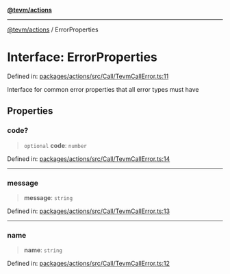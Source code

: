 [**@tevm/actions**](../README.md)

***

[@tevm/actions](../globals.md) / ErrorProperties

# Interface: ErrorProperties

Defined in: [packages/actions/src/Call/TevmCallError.ts:11](https://github.com/evmts/tevm-monorepo/blob/main/packages/actions/src/Call/TevmCallError.ts#L11)

Interface for common error properties that all error types must have

## Properties

### code?

> `optional` **code**: `number`

Defined in: [packages/actions/src/Call/TevmCallError.ts:14](https://github.com/evmts/tevm-monorepo/blob/main/packages/actions/src/Call/TevmCallError.ts#L14)

***

### message

> **message**: `string`

Defined in: [packages/actions/src/Call/TevmCallError.ts:13](https://github.com/evmts/tevm-monorepo/blob/main/packages/actions/src/Call/TevmCallError.ts#L13)

***

### name

> **name**: `string`

Defined in: [packages/actions/src/Call/TevmCallError.ts:12](https://github.com/evmts/tevm-monorepo/blob/main/packages/actions/src/Call/TevmCallError.ts#L12)

